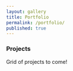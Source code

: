 ```yaml
---
layout: gallery
title: Portfolio
permalink: /portfolio/
published: true
---
```


### Projects

Grid of projects to come!
